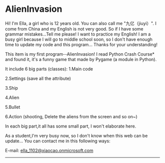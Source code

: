 # AlienInvasion
Hi! 
I'm Ella, a girl who is 12 years old. You can also call me "九亿（jiuyi）".
I come from China and my English is not very good. So if I have some grammar mistakes...Tell me please! I want to practice my English!
I am a busy girl because I will go to middle school soon, so I don't have enough time to update my code and this program... Thanks for your understanding!

This item is my first program--AlienInvasion!
I read Python Crash Course* and found it, it's a funny game that made by Pygame (a module in Python).

It include 6 big parts (classes):
1.Main code

2.Settings (save all the attribute)

3.Ship

4.Alien

5.Bullet

6.Action (shooting, Delete the aliens from the screen and so on~)

In each big part,it all has some small part, I won't elaborate here.

As a student,I'm very busy now, so I don't know when this web can be update...
You can contact me in this following ways:

E-mail: ella_1102@xiaocao.onmicrosoft.com

---------------------------------------------------------------------------------


